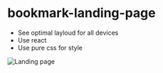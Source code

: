 # bookmark-landing-page  
* See optimal layloud for all devices
* Use react
* Use pure css for style
  
![Landing page](https://encrypted-tbn0.gstatic.com/images?q=tbn:ANd9GcQe_zfzJHz1BxHImmTzGiRdpXJrbnF1YMj4skIt_KvIpZ1Tp2J6w7YU8pWYM_Iiu0PdNI8&usqp=CAU)
